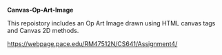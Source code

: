 **Canvas-Op-Art-Image**

This repoistory includes an Op Art Image drawn using HTML canvas tags and Canvas 2D methods.

https://webpage.pace.edu/RM47512N/CS641/Assignment4/
